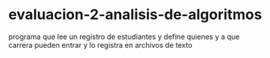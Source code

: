 # evaluacion-2-analisis-de-algoritmos
programa que lee un registro de estudiantes y define quienes y a que carrera pueden entrar y lo registra en archivos de texto
